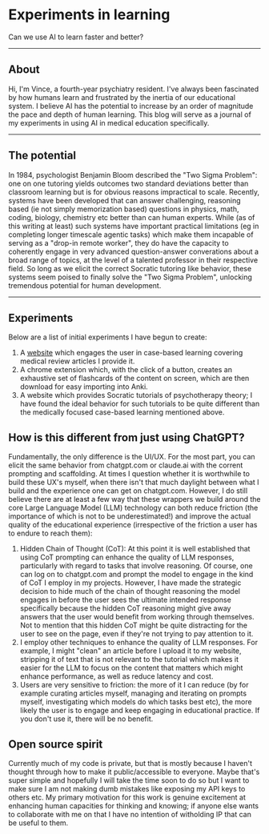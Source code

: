 # Experiments in learning

Can we use AI to learn faster and better?

---

## About

Hi, I'm Vince, a fourth-year psychiatry resident. I've always been fascinated by how humans learn and frustrated by the inertia of our educational system. I believe AI has the potential to increase by an order of magnitude the pace and depth of human learning.  This blog will serve as a journal of my experiments in using AI in medical education specifically. 

---

## The potential

In 1984, psychologist Benjamin Bloom described the "Two Sigma Problem": one on one tutoring yields outcomes two standard deviations better than classroom learning but is for obvious reasons impractical to scale.  Recently, systems have been developed that can answer challenging, reasoning based (ie not simply memorization based) questions in physics, math, coding, biology, chemistry etc better than can human experts.  While (as of this writing at least) such systems have important practical limitations (eg in completing longer timescale agentic tasks) which make them incapable of serving as a "drop-in remote worker", they do have the capacity to coherently engage in very advanced question-answer converations about a broad range of topics, at the level of a talented professor in their respective field.  So long as we elicit the correct Socratic tutoring like behavior, these systems seem poised to finally solve the "Two Sigma Problem", unlocking tremendous potential for human development.

---

## Experiments

Below are a list of initial experiments I have begun to create:

1. A [website](https://twosigmalearning.org) which engages the user in case-based learning covering medical review articles I provide it. 
2. A chrome extension which, with the click of a button, creates an exhaustive set of flashcards of the content on screen, which are then download for easy importing into Anki.
3. A website which provides Socratic tutorials of psychotherapy theory; I have found the ideal behavior for such tutorials to be quite different than the medically focused case-based learning mentioned above.

## How is this different from just using ChatGPT?

Fundamentally, the only difference is the UI/UX.  For the most part, you can elicit the same behavior from chatgpt.com or claude.ai with the corrent prompting and scaffolding.  At times I question whether it is worthwhile to build these UX's myself, when there isn't that much daylight between what I build and the experience one can get on chatgpt.com.  However, I do still believe there are at least a few way that these wrappers we build around the core Large Language Model (LLM) technology can both reduce friction (the importance of which is not to be underestimated!) and improve the actual quality of the educational experience (irrespective of the friction a user has to endure to reach them):

  1. Hidden Chain of Thought (CoT): At this point it is well established that using CoT prompting can enhance the quality of LLM responses, particularly with regard to tasks that involve reasoning.  Of course, one can log on to chatgpt.com and prompt the model to engage in the kind of CoT I employ in my projects. However, I have made the strategic decision to hide much of the chain of thought reasoning the model engages in before the user sees the ultimate intended response specifically because the hidden CoT reasoning might give away answers that the user would benefit from working through themselves. Not to mention that this hidden CoT might be quite distracting for the user to see on the page, even if they're not trying to pay attention to it.
  2. I employ other techniques to enhance the quality of LLM responses.  For example, I might "clean" an article before I upload it to my website, stripping it of text that is not relevant to the tutorial which makes it easier for the LLM to focus on the content that matters which might enhance performance, as well as reduce latency and cost.
  3. Users are very sensitive to friction: the more of it I can reduce (by for example curating articles myself, managing and iterating on prompts myself, investigating which models do which tasks best etc), the more likely the user is to engage and keep engaging in educational practice.  If you don't use it, there will be no benefit.

## Open source spirit

Currently much of my code is private, but that is mostly because I haven't thought through how to make it public/accessible to everyone.  Maybe that's super simple and hopefully I will take the time soon to do so but I want to make sure I am not making dumb mistakes like exposing my API keys to others etc.  My primary motivation for this work is genuine excitement at enhancing human capacities for thinking and knowing; if anyone else wants to collaborate with me on that I have no intention of witholding IP that can be useful to them.
